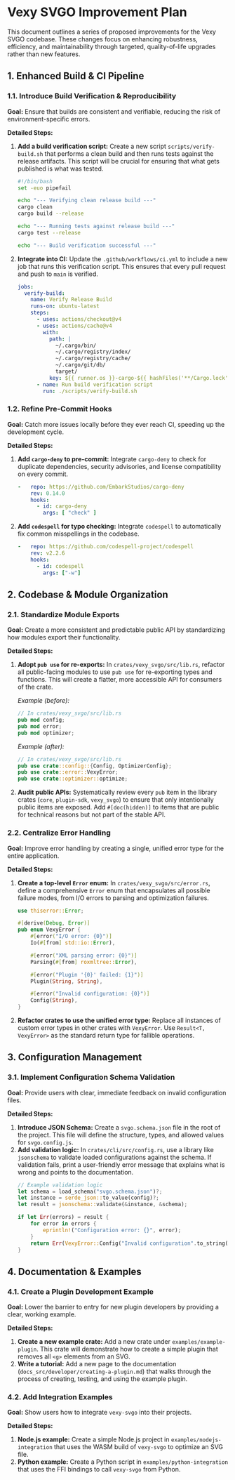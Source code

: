 # Vexy SVGO Improvement Plan

This document outlines a series of proposed improvements for the Vexy SVGO codebase. These changes focus on enhancing robustness, efficiency, and maintainability through targeted, quality-of-life upgrades rather than new features.

## 1. Enhanced Build & CI Pipeline

### 1.1. Introduce Build Verification & Reproducibility
**Goal:** Ensure that builds are consistent and verifiable, reducing the risk of environment-specific errors.

**Detailed Steps:**
1.  **Add a build verification script:** Create a new script `scripts/verify-build.sh` that performs a clean build and then runs tests against the release artifacts. This script will be crucial for ensuring that what gets published is what was tested.
    ```bash
    #!/bin/bash
    set -euo pipefail
    
    echo "--- Verifying clean release build ---"
    cargo clean
    cargo build --release
    
    echo "--- Running tests against release build ---"
    cargo test --release
    
    echo "--- Build verification successful ---"
    ```
2.  **Integrate into CI:** Update the `.github/workflows/ci.yml` to include a new job that runs this verification script. This ensures that every pull request and push to `main` is verified.
    ```yaml
    jobs:
      verify-build:
        name: Verify Release Build
        runs-on: ubuntu-latest
        steps:
          - uses: actions/checkout@v4
          - uses: actions/cache@v4
            with:
              path: |
                ~/.cargo/bin/
                ~/.cargo/registry/index/
                ~/.cargo/registry/cache/
                ~/.cargo/git/db/
                target/
              key: ${{ runner.os }}-cargo-${{ hashFiles('**/Cargo.lock') }}
          - name: Run build verification script
            run: ./scripts/verify-build.sh
    ```

### 1.2. Refine Pre-Commit Hooks
**Goal:** Catch more issues locally before they ever reach CI, speeding up the development cycle.

**Detailed Steps:**
1.  **Add `cargo-deny` to pre-commit:** Integrate `cargo-deny` to check for duplicate dependencies, security advisories, and license compatibility on every commit.
    ```yaml
    -   repo: https://github.com/EmbarkStudios/cargo-deny
        rev: 0.14.0
        hooks:
          - id: cargo-deny
            args: [ "check" ]
    ```
2.  **Add `codespell` for typo checking:** Integrate `codespell` to automatically fix common misspellings in the codebase.
    ```yaml
    -   repo: https://github.com/codespell-project/codespell
        rev: v2.2.6
        hooks:
          - id: codespell
            args: ["-w"]
    ```

## 2. Codebase & Module Organization

### 2.1. Standardize Module Exports
**Goal:** Create a more consistent and predictable public API by standardizing how modules export their functionality.

**Detailed Steps:**
1.  **Adopt `pub use` for re-exports:** In `crates/vexy_svgo/src/lib.rs`, refactor all public-facing modules to use `pub use` for re-exporting types and functions. This will create a flatter, more accessible API for consumers of the crate.
    
    *Example (before):*
    ```rust
    // In crates/vexy_svgo/src/lib.rs
    pub mod config;
    pub mod error;
    pub mod optimizer;
    ```
    
    *Example (after):*
    ```rust
    // In crates/vexy_svgo/src/lib.rs
    pub use crate::config::{Config, OptimizerConfig};
    pub use crate::error::VexyError;
    pub use crate::optimizer::optimize;
    ```
2.  **Audit public APIs:** Systematically review every `pub` item in the library crates (`core`, `plugin-sdk`, `vexy_svgo`) to ensure that only intentionally public items are exposed. Add `#[doc(hidden)]` to items that are public for technical reasons but not part of the stable API.

### 2.2. Centralize Error Handling
**Goal:** Improve error handling by creating a single, unified error type for the entire application.

**Detailed Steps:**
1.  **Create a top-level `Error` enum:** In `crates/vexy_svgo/src/error.rs`, define a comprehensive `Error` enum that encapsulates all possible failure modes, from I/O errors to parsing and optimization failures.
    ```rust
    use thiserror::Error;
    
    #[derive(Debug, Error)]
    pub enum VexyError {
        #[error("I/O error: {0}")]
        Io(#[from] std::io::Error),
    
        #[error("XML parsing error: {0}")]
        Parsing(#[from] roxmltree::Error),
    
        #[error("Plugin '{0}' failed: {1}")]
        Plugin(String, String),
    
        #[error("Invalid configuration: {0}")]
        Config(String),
    }
    ```
2.  **Refactor crates to use the unified error type:** Replace all instances of custom error types in other crates with `VexyError`. Use `Result<T, VexyError>` as the standard return type for fallible operations.

## 3. Configuration Management

### 3.1. Implement Configuration Schema Validation
**Goal:** Provide users with clear, immediate feedback on invalid configuration files.

**Detailed Steps:**
1.  **Introduce JSON Schema:** Create a `svgo.schema.json` file in the root of the project. This file will define the structure, types, and allowed values for `svgo.config.js`.
2.  **Add validation logic:** In `crates/cli/src/config.rs`, use a library like `jsonschema` to validate loaded configurations against the schema. If validation fails, print a user-friendly error message that explains what is wrong and points to the documentation.
    ```rust
    // Example validation logic
    let schema = load_schema("svgo.schema.json")?;
    let instance = serde_json::to_value(config)?;
    let result = jsonschema::validate(&instance, &schema);
    
    if let Err(errors) = result {
        for error in errors {
            eprintln!("Configuration error: {}", error);
        }
        return Err(VexyError::Config("Invalid configuration".to_string()));
    }
    ```

## 4. Documentation & Examples

### 4.1. Create a Plugin Development Example
**Goal:** Lower the barrier to entry for new plugin developers by providing a clear, working example.

**Detailed Steps:**
1.  **Create a new example crate:** Add a new crate under `examples/example-plugin`. This crate will demonstrate how to create a simple plugin that removes all `<g>` elements from an SVG.
2.  **Write a tutorial:** Add a new page to the documentation (`docs_src/developer/creating-a-plugin.md`) that walks through the process of creating, testing, and using the example plugin.

### 4.2. Add Integration Examples
**Goal:** Show users how to integrate `vexy-svgo` into their projects.

**Detailed Steps:**
1.  **Node.js example:** Create a simple Node.js project in `examples/nodejs-integration` that uses the WASM build of `vexy-svgo` to optimize an SVG file.
2.  **Python example:** Create a Python script in `examples/python-integration` that uses the FFI bindings to call `vexy-svgo` from Python.